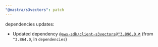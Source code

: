 ```yaml
---
"@mastra/s3vectors": patch
---
```

dependencies updates:
  - Updated dependency [`@aws-sdk/client-s3vectors@^3.896.0` ↗︎](https://www.npmjs.com/package/@aws-sdk/client-s3vectors/v/3.896.0) (from `^3.864.0`, in `dependencies`)
